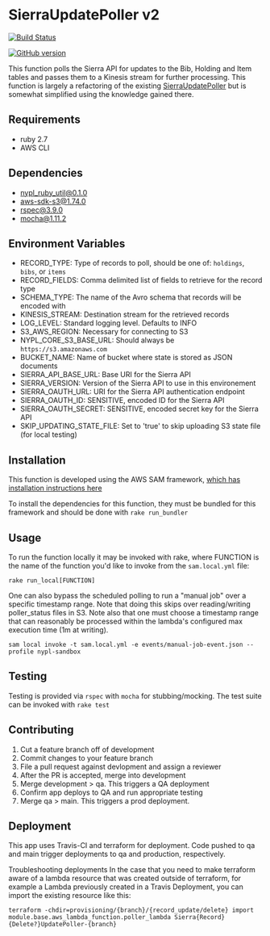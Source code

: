 # SierraUpdatePoller v2

[![Build Status](https://travis-ci.com/NYPL/sierraUpdatePollerV2.svg?token=Fv4twsPZbkerqgdJB89v&branch=main)](https://travis-ci.com/NYPL/sierraUpdatePollerV2)

[![GitHub version](https://badge.fury.io/gh/nypl%2FsierraUpdatePollerV2.svg)](https://badge.fury.io/gh/nypl%2FsierraUpdatePollerV2)

This function polls the Sierra API for updates to the Bib, Holding and Item tables and passes them to a Kinesis stream for further processing. This function is largely a refactoring of the existing [SierraUpdatePoller](https://github.com/NYPL-discovery/sierraupdatepoller) but is somewhat simplified using the knowledge gained there.

## Requirements

- ruby 2.7
- AWS CLI

## Dependencies

- nypl_ruby_util@0.1.0
- aws-sdk-s3@1.74.0
- rspec@3.9.0
- mocha@1.11.2

## Environment Variables

- RECORD_TYPE: Type of records to poll, should be one of: `holdings`, `bibs`, or `items`
- RECORD_FIELDS: Comma delimited list of fields to retrieve for the record type
- SCHEMA_TYPE: The name of the Avro schema that records will be encoded with
- KINESIS_STREAM: Destination stream for the retrieved records
- LOG_LEVEL: Standard logging level. Defaults to INFO
- S3_AWS_REGION: Necessary for connecting to S3
- NYPL_CORE_S3_BASE_URL: Should always be `https://s3.amazonaws.com`
- BUCKET_NAME: Name of bucket where state is stored as JSON documents
- SIERRA_API_BASE_URL: Base URI for the Sierra API
- SIERRA_VERSION: Version of the Sierra API to use in this environement
- SIERRA_OAUTH_URL: URI for the Sierra API authentication endpoint
- SIERRA_OAUTH_ID: SENSITIVE, encoded ID for the Sierra API
- SIERRA_OAUTH_SECRET: SENSITIVE, encoded secret key for the Sierra API
- SKIP_UPDATING_STATE_FILE: Set to 'true' to skip uploading S3 state file (for local testing)

## Installation

This function is developed using the AWS SAM framework, [which has installation instructions here](https://docs.aws.amazon.com/serverless-application-model/latest/developerguide/serverless-sam-cli-install.html)

To install the dependencies for this function, they must be bundled for this framework and should be done with `rake run_bundler`

## Usage

To run the function locally it may be invoked with rake, where FUNCTION is the name of the function you'd like to invoke from the `sam.local.yml` file:

`rake run_local[FUNCTION]`

One can also bypass the scheduled polling to run a "manual job" over a specific timestamp range. Note that doing this skips over reading/writing poller\_status files in S3. Note also that one must choose a timestamp range that can reasonably be processed within the lambda's configured max execution time (1m at writing).

```
sam local invoke -t sam.local.yml -e events/manual-job-event.json --profile nypl-sandbox
```

## Testing

Testing is provided via `rspec` with `mocha` for stubbing/mocking. The test suite can be invoked with `rake test`

## Contributing

1. Cut a feature branch off of development
2. Commit changes to your feature branch
3. File a pull request against devlopment and assign a reviewer
4. After the PR is accepted, merge into development
5. Merge development > qa. This triggers a QA deployment
6. Confirm app deploys to QA and run appropriate testing
7. Merge qa > main. This triggers a prod deployment.

## Deployment

This app uses Travis-CI and terraform for deployment. Code pushed to qa and main trigger deployments to qa and production, respectively.

Troubleshooting deployments
In the case that you need to make terraform aware of a lambda resource that was created outside of terraform, for example a Lambda previously created in a Travis Deployment, you can import the existing resource like this:

```
terraform -chdir=provisioning/{branch}/{record_update/delete} import module.base.aws_lambda_function.poller_lambda Sierra{Record}{Delete?}UpdatePoller-{branch}
```
